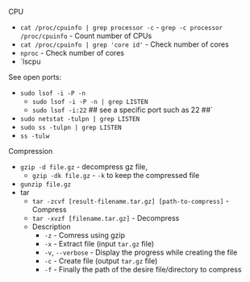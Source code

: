 CPU  

* `cat /proc/cpuinfo | grep processor -c` - `grep -c processor /proc/cpuinfo` - Count number of CPUs
* `cat /proc/cpuinfo | grep 'core id'` - Check number of cores
* `nproc` - Check number of cores
* `lscpu 

See open ports:  

* `sudo lsof -i -P -n`
    * `sudo lsof -i -P -n | grep LISTEN`
    * `sudo lsof -i:22` ## see a specific port such as 22 ##`
* `sudo netstat -tulpn | grep LISTEN`
* `sudo ss -tulpn | grep LISTEN`
* `ss -tulw`

Compression

* `gzip -d file.gz` - decompress gz file, 
    * `gzip -dk file.gz` - `-k` to keep the compressed file
* `gunzip file.gz`
* tar
    * `tar -zcvf [result-filename.tar.gz] [path-to-compress]` - Compress
    * `tar -xvzf [filename.tar.gz]` - Decompress
    * Description
        * `-z` - Comress using gzip
        * `-x` - Extract file (input `tar.gz` file)
        * `-v`, `--verbose` - Display the progress while creating the file
        * `-c` - Create file (output `tar.gz` file)
        * `-f` - Finally the path of the desire file/directory to compress



